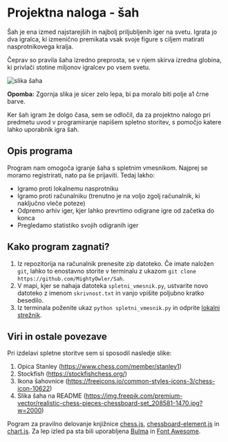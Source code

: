 # Projektna naloga - šah



Šah je ena izmed najstarejših in najbolj priljubljenih iger na svetu. Igrata jo dva igralca, ki izmenično premikata vsak svoje figure s ciljem matirati nasprotnikovega kralja.

Čeprav so pravila šaha izredno preprosta, se v njem skirva izredna globina, ki privlači stotine miljonov igralcev po vsem svetu.

![slika šaha](https://img.freepik.com/premium-vector/realistic-chess-pieces-chessboard-set_208581-1470.jpg?w=2000)

**Opomba:** Zgornja slika je sicer zelo lepa, bi pa moralo biti polje a1 črne barve.

Ker šah igram že dolgo časa, sem se odločil, da za projektno nalogo pri predmetu uvod v programiranje napišem spletno storitev, s pomočjo katere lahko uporabnik igra šah.

## Opis programa
Program nam omogoča igranje šaha s spletnim vmesnikom. Najprej se moramo registrirati, nato pa še prijaviti. Tedaj lakho:
- Igramo proti lokalnemu nasprotniku
- Igramo proti računalniku (trenutno je na voljo zgolj računalnik, ki naključno vleče poteze)
- Odpremo arhiv iger, kjer lahko prevrtimo odigrane igre od začetka do konca
- Pregledamo statistiko svojih odigranih iger

## Kako program zagnati?
1. Iz repozitorija na računalnik prenesite zip datoteko. Če imate naložen `git`, lahko to enostavno storite v terminalu z ukazom `git clone https://github.com/MightyOwler/Sah`.
2. V mapi, kjer se nahaja datoteka `spletni_vmesnik.py`, ustvarite novo datoteko z imenom `skrivnost.txt` in vanjo vpišite poljubno kratko besedilo.
3. Iz terminala poženite ukaz `python spletni_vmesnik.py` in odprite [lokalni strežnik](http://localhost:8080/).


## Viri in ostale povezave
Pri izdelavi spletne storitve sem si sposodil nasledje slike:
1. Opica Stanley (https://www.chess.com/member/stanley1)
2. Stockfish (https://stockfishchess.org/)
3. Ikona šahovnice (https://freeicons.io/common-styles-icons-3/chess-icon-10622)
4. Slika šaha na README (https://img.freepik.com/premium-vector/realistic-chess-pieces-chessboard-set_208581-1470.jpg?w=2000)

Pogram za pravilno delovanje knjižnice [chess.js](https://github.com/jhlywa/chess.js/blob/master/README.md), [chessboard-element.js](https://justinfagnani.github.io/chessboard-element/) in [chart.js](https://www.chartjs.org/). Za lep izled pa sta bili uporabljena [Bulma](https://bulma.io/) in [Font Awesome](https://fontawesome.com/icons).

